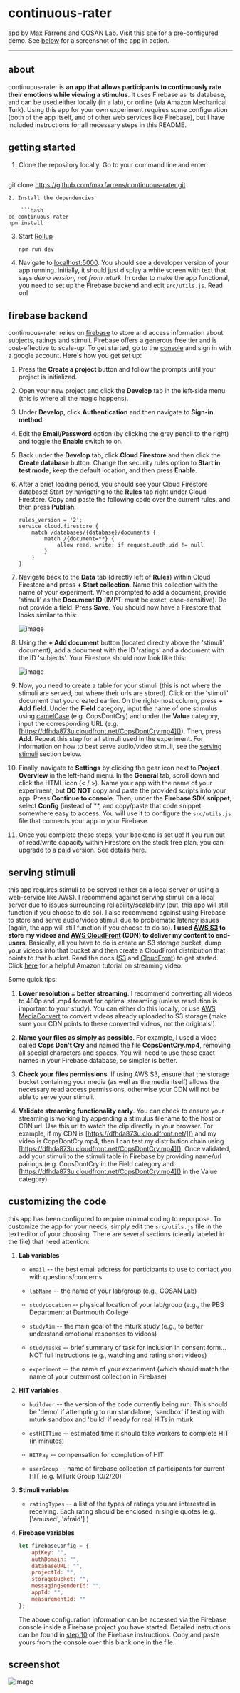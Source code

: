 # continuous-rater
app by Max Farrens and COSAN Lab. Visit this [site](https://jovial-minsky-2b53e0.netlify.app) for a pre-configured demo. See [below](#demo_screenshot) for a screenshot of the app in action.

---
## about
continuous-rater is <strong>an app that allows participants to continuously rate their emotions while viewing a stimulus</strong>. It uses Firebase as its database, and can be used either locally (in a lab), or online (via Amazon Mechanical Turk). Using this app for your own experiment requires some configuration (both of the app itself, and of other web services like Firebase), but I have included instructions for all necessary steps in this README.

## getting started
1. Clone the repository locally. Go to your command line and enter:

	```bash
git clone https://github.com/maxfarrens/continuous-rater.git
```
2. Install the dependencies

	```bash
cd continuous-rater
npm install
```
3. Start [Rollup](https://rollupjs.org/guide/en/)

	```bash
	npm run dev
	```
4. Navigate to [localhost:5000](localhost:5000). You should see a developer version of your app running. Initially, it should just display a white screen with text that says *demo version, not from mturk*. In order to make the app functional, you need to set up the Firebase backend and edit `src/utils.js`. Read on!



## firebase backend
continuous-rater relies on [firebase](https://firebase.google.com/) to store and access information about subjects, ratings and stimuli. Firebase offers a generous free tier and is cost-effective to scale-up. To get started, go to the [console](https://console.firebase.google.com/) and sign in with a google account. Here's how you get set up:

1. Press the <strong>Create a project</strong> button and follow the prompts until your project is initialized.
2. Open your new project and click the <strong>Develop</strong> tab in the left-side menu (this is where all the magic happens).
3. Under <strong>Develop</strong>, click **Authentication** and then navigate to **Sign-in method**.
4. Edit the **Email/Password** option (by clicking the grey pencil to the right) and toggle the **Enable** switch to on.
5. Back under the **Develop** tab, click **Cloud Firestore** and then click the **Create database** button. Change the security rules option to **Start in test mode**, keep the default location, and then press **Enable**.
6. After a brief loading period, you should see your Cloud Firestore database! Start by navigating to the **Rules** tab right under Cloud Firestore. Copy and paste the following code over the current rules, and then press **Publish**.
	
	```
	rules_version = '2';
	service cloud.firestore {
 		match /databases/{database}/documents {
    		match /{document=**} {
      			allow read, write: if request.auth.uid != null
    		}
  		}
	}
	```
7. Navigate back to the **Data** tab (directly left of **Rules**) within Cloud Firestore and press **+ Start collection**. Name this collection with the name of your experiment. When prompted to add a document, provide 'stimuli' as the **Document ID** (IMPT: must be exact, case-sensitive). Do not provide a field. Press **Save**. You should now have a Firestore that looks similar to this:

	![image](./images/example_firestore1.png)

8. Using the **+ Add document** button (located directly above the 'stimuli' document), add a document with the ID 'ratings' and a document with the ID 'subjects'. Your Firestore should now look like this:

	![image](./images/example_firestore2.png)
	
9. Now, you need to create a table for your stimuli (this is not where the stimuli are served, but where their urls are stored). Click on the 'stimuli' document that you created earlier. On the right-most column, press **+ Add field**. Under the **Field** category, input the name of one stimulus using [camelCase](https://en.wikipedia.org/wiki/Camel_case#:~:text=Camel%20case%20(stylized%20as%20camelCase,word%20starting%20with%20either%20case.)) (e.g. CopsDontCry) and under the **Value** category, input the corresponding URL (e.g. [https://dfhda873u.cloudfront.net/CopsDontCry.mp4]()). Then, press **Add**. Repeat this step for all stimuli used in the experiment. For information on how to best serve audio/video stimuli, see the [serving stimuli](#serve-stim) section below.

10. <a name="firebase-config"></a> Finally, navigate to **Settings** by clicking the gear icon next to **Project Overview** in the left-hand menu. In the **General** tab, scroll down and click the HTML icon (< / >). Name your app with the name of your experiment, but **DO NOT** copy and paste the provided scripts into your app. Press **Continue to console**. Then, under the **Firebase SDK snippet**, select **Config** (instead of **, and copy/paste that code snippet somewhere easy to access. You will use it to configure the `src/utils.js` file that connects your app to your Firebase.

11. Once you complete these steps, your backend is set up! If you run out of read/write capacity within Firestore on the stock free plan, you can upgrade to a paid version. See details [here](https://firebase.google.com/pricing?authuser=0).




## <a name="serve-stim"></a> serving stimuli
this app requires stimuli to be served (either on a local server or using a web-service like AWS). I recommend against serving stimuli on a local server due to issues surrounding reliability/scalability (but, this app will still function if you choose to do so). I also recommend against using Firebase to store and serve audio/video stimuli due to problematic latency issues (again, the app will still function if you choose to do so). **I used [AWS S3](https://aws.amazon.com/s3/) to store my videos and [AWS CloudFront](https://aws.amazon.com/cloudfront/) (CDN) to deliver my content to end-users**. Basically, all you have to do is create an S3 storage bucket, dump your videos into that bucket and then create a CloudFront distribution that points to that bucket. Read the docs ([S3](https://docs.aws.amazon.com/AmazonS3/latest/gsg/GetStartedWithS3.html) and [CloudFront](https://docs.aws.amazon.com/AmazonCloudFront/latest/DeveloperGuide/Introduction.html)) to get started. Click [here](https://aws.amazon.com/cloudfront/streaming/) for a helpful Amazon tutorial on streaming video. 

Some quick tips:


1. **Lower resolution = better streaming**. I recommend converting all videos to 480p and .mp4 format for optimal streaming (unless resolution is important to your study). You can either do this locally, or use [AWS MediaConvert](https://aws.amazon.com/mediaconvert/) to convert videos already uploaded to S3 storage (make sure your CDN points to these converted videos, not the originals!).


2. **Name your files as simply as possible**. For example, I used a video called **Cops Don't Cry** and named the file **CopsDontCry.mp4**, removing all special characters and spaces. You will need to use these exact names in your Firebase database, so simpler is better. 

3. **Check your files permissions**. If using AWS S3, ensure that the storage bucket containing your media (as well as the media itself) allows the necessary read access permissions, otherwise your CDN will not be able to serve your stimuli.

3. **Validate streaming functionality early**. You can check to ensure your streaming is working by appending a stimulus filename to the host or CDN url. Use this url to watch the clip directly in your browser. For example, if my CDN is [https://dfhda873u.cloudfront.net/]() and my video is CopsDontCry.mp4, then I can test my distribution chain using [https://dfhda873u.cloudfront.net/CopsDontCry.mp4](). Once validated, add your stimuli to the stimuli table in Firebase by providing name/url pairings (e.g. CopsDontCry in the Field category and [https://dfhda873u.cloudfront.net/CopsDontCry.mp4]() in the Value category). 



## customizing the code
this app has been configured to require minimal coding to repurpose. To customize the app for your needs, simply edit the `src/utils.js` file in the text editor of your choosing. There are several sections (clearly labeled in the file) that need attention:

1. <strong>Lab variables</strong>

	* `email` -- the best email address for participants to use to contact you with questions/concerns
	
	* `labName` -- the name of your lab/group (e.g., COSAN Lab)
	
	* `studyLocation` -- physical location of your lab/group (e.g., the PBS Department at Dartmouth College
	* `studyAim` -- the main goal of the mturk study (e.g., to better understand emotional responses to videos)
	* `studyTasks` -- brief summary of task for inclusion in consent form... NOT full instructions (e.g., watching and rating short videos)
	* `experiment` -- the name of your experiment (which should match the name of your outermost collection in Firebase)

2. <strong>HIT variables</strong>
	
	* `buildVer` -- the version of the code currently being run. This should be 'demo' if attempting to run standalone, 'sandbox' if testing with mturk sandbox and 'build' if ready for real HITs in mturk

	* `estHITTime` -- estimated time it should take workers to complete HIT (in minutes)
	* `HITPay` -- compensation for completion of HIT
	* `userGroup` -- name of firebase collection of participants for current HIT (e.g. MTurk Group 10/2/20)

3. <strong>Stimuli variables</strong>

	* `ratingTypes` -- a list of the types of ratings you are interested in receiving. Each rating should be enclosed in single quotes (e.g., ['amused', 'afraid'] )



4. <strong>Firebase variables</strong>

	```javascript
	let firebaseConfig = {
	    apiKey: "",
	    authDomain: "",
	    databaseURL: "",
	    projectId: "",
	    storageBucket: "",
	    messagingSenderId: "",
	    appId: "",
	    measurementId: ""
	};
	```

	The above configuration information can be accessed via the Firebase console inside a Firebase project you have started. Detailed instructions can be found in [step 10](#firebase-config) of the Firebase instructions. Copy and paste yours from the console over this blank one in the file.
	
	
## <a name=demo_screenshot></a> screenshot


![image](./images/demo_screenshot.png)

